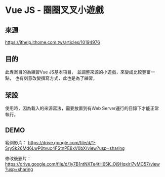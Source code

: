 # Vue JS - 圈圈叉叉小遊戲

## 來源
https://ithelp.ithome.com.tw/articles/10194976

## 目的
此專案目的為練習Vue JS基本項目，
並調整來源的小遊戲，來變成比較豐富一點，
也有刻意改變撰寫方式，此也是為了練習。

## 架設
使用時，因為載入的來源寫法，需要放置到有Web Server運行的目錄下才能正常執行。

## DEMO

範例影片：
https://drive.google.com/file/d/1-SrySk26Md6LwP0tvuc4FStnPE8xV0bX/view?usp=sharing

修改後影片：
https://drive.google.com/file/d/1y7B1ntNXTe4tH65K_Oj9HqxlrI7yMC57/view?usp=sharing